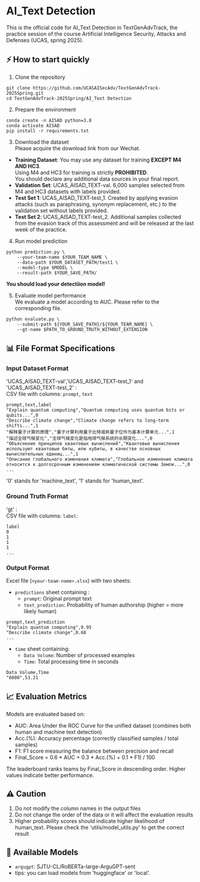 # AI_Text Detection

This is the official code for AI_Text Detection in TextGenAdvTrack, the practice session of the course Artificial Intelligence Security, Attacks and Defenses (UCAS, spring 2025).

## ⚡ How to start quickly

1. Clone the repository
```
git clone https://github.com/UCASAISecAdv/TextGenAdvTrack-2025Spring.git
cd TextGenAdvTrack-2025Spring/AI_Text Detection
```

2. Prepare the environment
```
conda create -n AISAD python=3.8
conda activate AISAD
pip install -r requirements.txt
```

3. Download the dataset \
Please acquire the download link from our Wechat. 
- **Training Dataset**: You may use any dataset for training  **EXCEPT M4 AND HC3**. \
  Using M4 and HC3 for training is strictly **PROHIBITED**. \
  You should declare any additional data sources in your final report.
- **Validation Set**: UCAS_AISAD_TEXT-val. 6,000 samples selected from M4 and HC3 datasets with labels provided.
- **Test Set 1**: UCAS_AISAD_TEXT-test_1. Created by applying evasion attacks (such as paraphrasing, synonym replacement, etc.) to the validation set without labels provided.
- **Test Set 2**: UCAS_AISAD_TEXT-test_2. Additional samples collected from the evasion track of this assessment and will be released at the last week of the practice.


4. Run model prediction
```
python prediction.py \
    --your-team-name $YOUR_TEAM_NAME \
    --data-path $YOUR_DATASET_PATH/test1 \
    --model-type $MODEL \
    --result-path $YOUR_SAVE_PATH/
```

**You should load your detectiion model!**

5. Evaluate model performance \
We evaluate a model according to AUC. Please refer to the corresponding file.
```
python evaluate.py \
    --submit-path ${YOUR_SAVE_PATH}/${YOUR_TEAM_NAME} \
    --gt-name $PATH_TO_GROUND_TRUTH_WITHOUT_EXTENSION
```

## 📊 File Format Specifications
### Input Dataset Format
'UCAS_AISAD_TEXT-val','UCAS_AISAD_TEXT-test_1' and 'UCAS_AISAD_TEXT-test_2' : \
CSV file with columns: `prompt`, `text`
```csv
prompt,text,label
"Explain quantum computing","Quantum computing uses quantum bits or qubits...",0
"Describe climate change","Climate change refers to long-term shifts...",1
"解释量子计算的原理","量子计算利用量子比特或称量子位作为基本计算单元...",1
"描述全球气候变化","全球气候变化是指地球气候系统的长期变化...",0
"Объяснение принципов квантовых вычислений","Квантовые вычисления используют квантовые биты, или кубиты, в качестве основных вычислительных единиц...",1
"Описание глобального изменения климата","Глобальное изменение климата относится к долгосрочным изменениям климатической системы Земли...",0
...
```
'0' stands for 'machine_text', '1' stands for 'human_text'.

### Ground Truth Format
'gt' : \
CSV file with columns:  `label`:
```csv
label
0
1
1
1
...
```

### Output Format
Excel file (`<your-team-name>.xlsx`) with two sheets:
- `predictions` sheet containing :
  - `prompt`: Original prompt text
  - `text_prediction`: Probability of human authorship (higher = more likely human)
```csv
prompt,text_prediction
"Explain quantum computing",0.95
"Describe climate change",0.68
...
```

- `time` sheet containing:
  - `Data Volume`: Number of processed examples
  - `Time`: Total processing time in seconds
```csv
Data Volume,Time
"6000",53.21
```

## 📈 Evaluation Metrics
Models are evaluated based on:
- AUC: Area Under the ROC Curve for the unified dataset (combines both human and machine text detection)
- Acc.(%): Accuracy percentage (correctly classified samples / total samples)
- F1: F1 score measuring the balance between precision and recall
- Final_Score = 0.6 * AUC + 0.3 * Acc.(%)  + 0.1 * F1) / 100

The leaderboard ranks teams by Final_Score in descending order. Higher values indicate better performance.


## ⚠️ Caution
1. Do not modify the column names in the output files
2. Do not change the order of the data or it will affect the evaluation results
3. Higher probability scores should indicate higher likelihood of human_text. Please check the 'utils/model_utils.py' to get the correct result


## 🔧 Available Models
- `argugpt`: SJTU-CL/RoBERTa-large-ArguGPT-sent
- tips: you can load models from 'huggingface' or 'local'.


